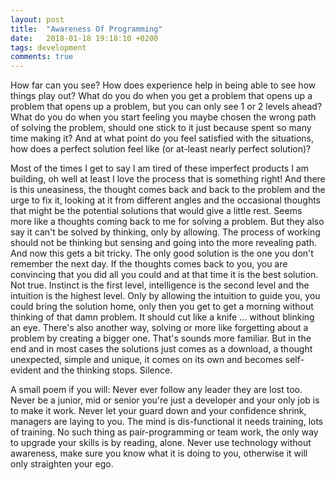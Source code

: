 ```yaml
---
layout: post
title:  "Awareness Of Programming"
date:   2018-01-18 19:18:10 +0200
tags: development
comments: true
---	
```


How far can you see? How does experience help in being able to see how things play out?
What do you do when you get a problem that opens up a problem that opens up a problem, but you can only see 1 or 2 levels ahead? What do you do when you start feeling you maybe chosen the wrong path of solving the problem, should one stick to it just because spent so many time making it? And at what point do you feel satisfied with the situations, how does a perfect solution feel like (or at-least nearly perfect solution)?

Most of the times I get to say I am tired of these imperfect products I am building, oh well at least I love the process that is something right! And there is this uneasiness, the thought comes back and back to the problem and the urge to fix it, looking at it from different angles and the occasional thoughts that might be the potential solutions that would give a little rest. Seems more like a thoughts coming back to me for solving a problem. But they also say it can't be solved by thinking, only by allowing. The process of working should not be thinking but sensing and going into the more revealing path. And now this gets a bit tricky. The only good solution is the one you don't remember the next day. If the thoughts comes back to you, you are convincing that you did all you could and at that time it is the best solution. Not true. Instinct is the first level, intelligence is the second level and the intuition is the highest level. Only by allowing the intuition to guide you, you could bring the solution home, only then you get to get a morning without thinking of that damn problem. It should cut like a knife ... without blinking an eye. There's also another way, solving or more like forgetting about a problem by creating a bigger one. That's sounds more familiar. But in the end and in most cases the solutions just comes as a download, a thought unexpected, simple and unique, it comes on its own and becomes self-evident and the thinking stops. Silence.

A small poem if you will:
Never ever follow any leader they are lost too. 
Never be a junior, mid or senior you're just a developer and your only job is to make it work. 
Never let your guard down and your confidence shrink, managers are laying to you.
The mind is dis-functional it needs training, lots of training. 
No such thing as pair-programming or team work, the only way to upgrade your skills is by reading, alone.
Never use technology without awareness, make sure you know what it is doing to you, otherwise it will only straighten your ego.


